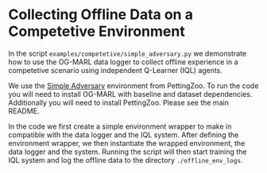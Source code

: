 # Collecting Offline Data on a Competetive Environment

In the script `examples/competetive/simple_adversary.py` we demonstrate how to use the OG-MARL data logger to collect offline experience in a competetive scenario using independent Q-Learner (IQL) agents.

We use the [Simple Adversary](https://pettingzoo.farama.org/environments/mpe/simple_adversary/) environment from PettingZoo. To run the code you will need to install OG-MARL with baseline and dataset dependencies. Additionally you will need to install PettingZoo. Please see the main README.

In the code we first create a simple environment wrapper to make in compatible with the data logger and the IQL system. After defining the environment wrapper, we then instantiate the wrapped environment, the data logger and the system. Running the script will then start training the IQL system and log the offline data to the directory `./offline_env_logs`. 